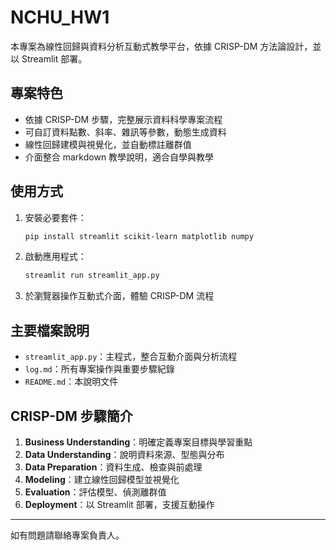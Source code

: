 # NCHU_HW1

本專案為線性回歸與資料分析互動式教學平台，依據 CRISP-DM 方法論設計，並以 Streamlit 部署。

## 專案特色

- 依據 CRISP-DM 步驟，完整展示資料科學專案流程
- 可自訂資料點數、斜率、雜訊等參數，動態生成資料
- 線性回歸建模與視覺化，並自動標註離群值
- 介面整合 markdown 教學說明，適合自學與教學

## 使用方式

1. 安裝必要套件：
   ```bash
   pip install streamlit scikit-learn matplotlib numpy
   ```
2. 啟動應用程式：
   ```bash
   streamlit run streamlit_app.py
   ```
3. 於瀏覽器操作互動式介面，體驗 CRISP-DM 流程

## 主要檔案說明

- `streamlit_app.py`：主程式，整合互動介面與分析流程
- `log.md`：所有專案操作與重要步驟紀錄
- `README.md`：本說明文件

## CRISP-DM 步驟簡介

1. **Business Understanding**：明確定義專案目標與學習重點
2. **Data Understanding**：說明資料來源、型態與分布
3. **Data Preparation**：資料生成、檢查與前處理
4. **Modeling**：建立線性回歸模型並視覺化
5. **Evaluation**：評估模型、偵測離群值
6. **Deployment**：以 Streamlit 部署，支援互動操作

---

如有問題請聯絡專案負責人。
